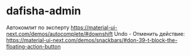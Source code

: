 # dafisha-admin

Автокомлит по эксперту
https://material-ui-next.com/demos/autocomplete/#downshift
Undo - Отменить действие:
https://material-ui-next.com/demos/snackbars/#don-39-t-block-the-floating-action-button

